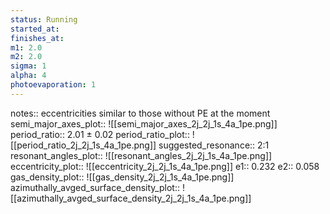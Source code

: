 ```yaml
---
status: Running
started_at:
finishes_at:
m1: 2.0
m2: 2.0
sigma: 1
alpha: 4
photoevaporation: 1
---
```


notes:: eccentricities similar to those without PE at the moment
semi_major_axes_plot:: ![[semi_major_axes_2j_2j_1s_4a_1pe.png]]
period_ratio:: 2.01 ± 0.02
period_ratio_plot:: ![[period_ratio_2j_2j_1s_4a_1pe.png]]
suggested_resonance:: 2:1
resonant_angles_plot:: ![[resonant_angles_2j_2j_1s_4a_1pe.png]]
eccentricity_plot:: ![[eccentricity_2j_2j_1s_4a_1pe.png]]
e1:: 0.232
e2:: 0.058
gas_density_plot:: ![[gas_density_2j_2j_1s_4a_1pe.png]]
azimuthally_avged_surface_density_plot:: ![[azimuthally_avged_surface_density_2j_2j_1s_4a_1pe.png]]
